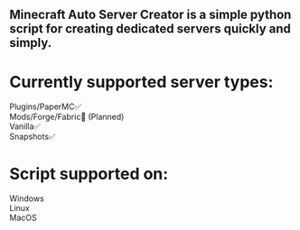 ## Minecraft Auto Server Creator is a simple python script for creating dedicated servers quickly and simply.
# Currently supported server types:
  Plugins/PaperMC✅\
  Mods/Forge/Fabric🚧 (Planned)\
  Vanilla✅\
  Snapshots✅
# Script supported on:
  Windows\
  Linux\
  MacOS
